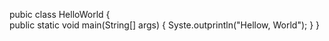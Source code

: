 pubic class HelloWorld
{  
  public static void main(String[] args)
  {
    Syste.outprintln("Hellow, World");
  }
}

